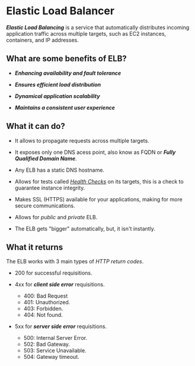 # Elastic Load Balancer

***Elastic Load Balancing*** is a service that automatically distributes incoming application traffic across multiple targets, such as EC2 instances, containers, and IP addresses.

## What are some benefits of ELB?

- ***Enhancing availability and fault tolerance***

- ***Ensures efficient load distribution***

- ***Dynamical application scalability***

- ***Maintains a consistent user experience***

## What it can do?

- It allows to propagate requests across multiple targets.

- It exposes only one DNS acess point, also know as FQDN or ***Fully Qualified Domain Name***.

- Any ELB has a static DNS hostname.

- Allows for tests called [*Health Checks*](https://docs.aws.amazon.com/elasticloadbalancing/latest/classic/elb-healthchecks.html) on its targets, this is a check to guarantee instance integrity.

- Makes SSL (HTTPS) available for your applications, making for more secure communications.

- Allows for *public* and *private* ELB.

- The ELB gets "bigger" automatically, but, it isn't instantly.

## What it returns

The ELB works with 3 main types of *HTTP return codes*.

- 200 for successful requisitions.

- 4xx for ***client side error*** requisitions.
    - 400: Bad Request
    - 401: Unauthorized.
    - 403: Forbidden.
    - 404: Not found.

- 5xx for ***server side error*** requisitions.
    - 500: Internal Server Error.
    - 502: Bad Gateway.
    - 503: Service Unavailable.
    - 504: Gateway timeout.
